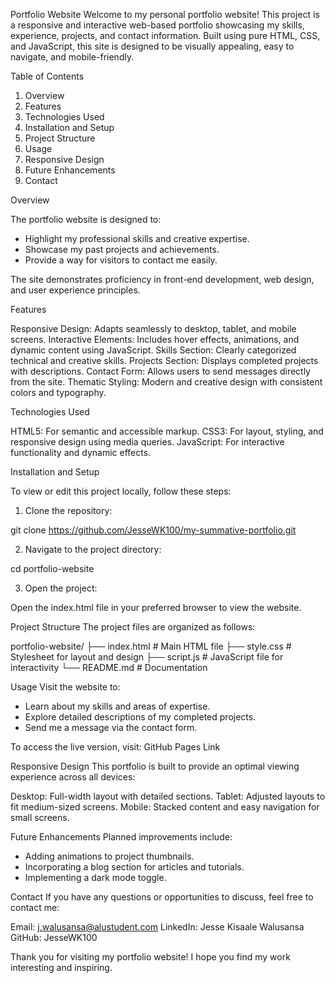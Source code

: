 Portfolio Website
Welcome to my personal portfolio website! This project is a responsive and interactive web-based portfolio showcasing my skills, experience, projects, and contact information. Built using pure HTML, CSS, and JavaScript, this site is designed to be visually appealing, easy to navigate, and mobile-friendly.

Table of Contents
1. Overview
2. Features
3. Technologies Used
4. Installation and Setup
5. Project Structure
6. Usage
7. Responsive Design
8. Future Enhancements
9. Contact

Overview

The portfolio website is designed to:

- Highlight my professional skills and creative expertise.
- Showcase my past projects and achievements.
- Provide a way for visitors to contact me easily.

The site demonstrates proficiency in front-end development, web design, and user experience principles.

Features

Responsive Design: Adapts seamlessly to desktop, tablet, and mobile screens.
Interactive Elements: Includes hover effects, animations, and dynamic content using JavaScript.
Skills Section: Clearly categorized technical and creative skills.
Projects Section: Displays completed projects with descriptions.
Contact Form: Allows users to send messages directly from the site.
Thematic Styling: Modern and creative design with consistent colors and typography.

Technologies Used

HTML5: For semantic and accessible markup.
CSS3: For layout, styling, and responsive design using media queries.
JavaScript: For interactive functionality and dynamic effects.

Installation and Setup

To view or edit this project locally, follow these steps:

1. Clone the repository:

git clone https://github.com/JesseWK100/my-summative-portfolio.git

2. Navigate to the project directory:

cd portfolio-website

3. Open the project:

Open the index.html file in your preferred browser to view the website.

Project Structure
The project files are organized as follows:

portfolio-website/
├── index.html      # Main HTML file
├── style.css       # Stylesheet for layout and design
├── script.js       # JavaScript file for interactivity
└── README.md       # Documentation

Usage
Visit the website to:

- Learn about my skills and areas of expertise.
- Explore detailed descriptions of my completed projects.
- Send me a message via the contact form.

To access the live version, visit: GitHub Pages Link

Responsive Design
This portfolio is built to provide an optimal viewing experience across all devices:

Desktop: Full-width layout with detailed sections.
Tablet: Adjusted layouts to fit medium-sized screens.
Mobile: Stacked content and easy navigation for small screens.

Future Enhancements
Planned improvements include:

- Adding animations to project thumbnails.
- Incorporating a blog section for articles and tutorials.
- Implementing a dark mode toggle.

Contact
If you have any questions or opportunities to discuss, feel free to contact me:

Email: j.walusansa@alustudent.com
LinkedIn: Jesse Kisaale Walusansa
GitHub: JesseWK100

Thank you for visiting my portfolio website! I hope you find my work interesting and inspiring.


